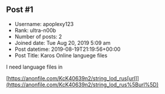 ## Post #1
- Username: apoplexy123
- Rank: ultra-n00b
- Number of posts: 2
- Joined date: Tue Aug 20, 2019 5:09 am
- Post datetime: 2019-08-19T21:19:56+00:00
- Post Title: Karos Online languege files

I need language files in

[https://anonfile.com/KcK40639n2/string_lod_rus[url]](https://anonfile.com/KcK40639n2/string_lod_rus%5Burl%5D)
